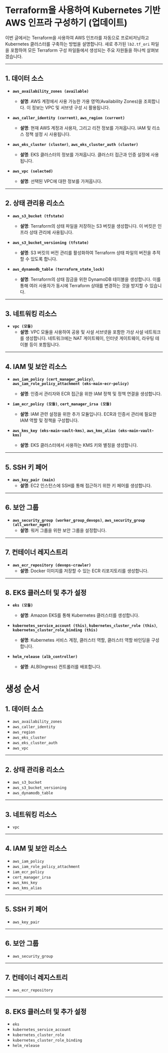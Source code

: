# Terraform을 사용하여 Kubernetes 기반 AWS 인프라 구성하기 (업데이트)

이번 글에서는 Terraform을 사용하여 AWS 인프라를 자동으로 프로비저닝하고 Kubernetes 클러스터를 구축하는 방법을 설명합니다. 새로 추가된 `lb2.tf_ori` 파일을 포함하여 모든 Terraform 구성 파일들에서 생성되는 주요 자원들을 하나씩 살펴보겠습니다.

---

## 1. 데이터 소스

- **`aws_availability_zones (available)`**  
  - **설명**: AWS 계정에서 사용 가능한 가용 영역(Availability Zones)을 조회합니다. 이 정보는 VPC 및 서브넷 구성 시 활용됩니다.

- **`aws_caller_identity (current)`**, **`aws_region (current)`**  
  - **설명**: 현재 AWS 계정과 사용자, 그리고 리전 정보를 가져옵니다. IAM 및 리소스 정책 설정 시 사용됩니다.

- **`aws_eks_cluster (cluster)`**, **`aws_eks_cluster_auth (cluster)`**  
  - **설명**: EKS 클러스터의 정보를 가져옵니다. 클러스터 접근과 인증 설정에 사용됩니다.

- **`aws_vpc (selected)`**  
  - **설명**: 선택된 VPC에 대한 정보를 가져옵니다.

---

## 2. 상태 관리용 리소스

- **`aws_s3_bucket (tfstate)`**  
  - **설명**: Terraform의 상태 파일을 저장하는 S3 버킷을 생성합니다. 이 버킷은 인프라 상태 관리에 사용됩니다.

- **`aws_s3_bucket_versioning (tfstate)`**  
  - **설명**: S3 버킷의 버전 관리를 활성화하여 Terraform 상태 파일의 버전을 추적할 수 있도록 합니다.

- **`aws_dynamodb_table (terraform_state_lock)`**  
  - **설명**: Terraform의 상태 잠금을 위한 DynamoDB 테이블을 생성합니다. 이를 통해 여러 사용자가 동시에 Terraform 상태를 변경하는 것을 방지할 수 있습니다.

---

## 3. 네트워킹 리소스

- **`vpc (모듈)`**  
  - **설명**: VPC 모듈을 사용하여 공용 및 사설 서브넷을 포함한 가상 사설 네트워크를 생성합니다. 네트워크에는 NAT 게이트웨이, 인터넷 게이트웨이, 라우팅 테이블 등이 포함됩니다.

---

## 4. IAM 및 보안 리소스

- **`aws_iam_policy (cert_manager_policy)`**, **`aws_iam_role_policy_attachment (eks-main-ecr-policy)`**  
  - **설명**: 인증서 관리자와 ECR 접근을 위한 IAM 정책 및 정책 연결을 생성합니다.

- **`iam_ecr_policy (모듈)`**, **`cert_manager_irsa (모듈)`**  
  - **설명**: IAM 관련 설정을 위한 추가 모듈입니다. ECR과 인증서 관리에 필요한 IAM 역할 및 정책을 구성합니다.

- **`aws_kms_key (eks-main-vault-kms)`**, **`aws_kms_alias (eks-main-vault-kms)`**  
  - **설명**: EKS 클러스터에서 사용하는 KMS 키와 별칭을 생성합니다.

---

## 5. SSH 키 페어

- **`aws_key_pair (main)`**  
  - **설명**: EC2 인스턴스에 SSH를 통해 접근하기 위한 키 페어를 생성합니다.

---

## 6. 보안 그룹

- **`aws_security_group (worker_group_devops)`**, **`aws_security_group (all_worker_mgmt)`**  
  - **설명**: 워커 그룹을 위한 보안 그룹을 설정합니다.

---

## 7. 컨테이너 레지스트리

- **`aws_ecr_repository (devops-crawler)`**  
  - **설명**: Docker 이미지를 저장할 수 있는 ECR 리포지토리를 생성합니다.

---

## 8. EKS 클러스터 및 추가 설정

- **`eks (모듈)`**  
  - **설명**: Amazon EKS를 통해 Kubernetes 클러스터를 생성합니다.

- **`kubernetes_service_account (this)`**, **`kubernetes_cluster_role (this)`**, **`kubernetes_cluster_role_binding (this)`**  
  - **설명**: Kubernetes 서비스 계정, 클러스터 역할, 클러스터 역할 바인딩을 구성합니다.

- **`helm_release (alb_controller)`**  
  - **설명**: ALB(Ingress) 컨트롤러를 배포합니다.

# 생성 순서

## 1. 데이터 소스

- `aws_availability_zones`
- `aws_caller_identity`
- `aws_region`
- `aws_eks_cluster`
- `aws_eks_cluster_auth`
- `aws_vpc`

---

## 2. 상태 관리용 리소스

- `aws_s3_bucket`
- `aws_s3_bucket_versioning`
- `aws_dynamodb_table`

---

## 3. 네트워킹 리소스

- `vpc`

---

## 4. IAM 및 보안 리소스

- `aws_iam_policy`
- `aws_iam_role_policy_attachment`
- `iam_ecr_policy`
- `cert_manager_irsa`
- `aws_kms_key`
- `aws_kms_alias`

---

## 5. SSH 키 페어

- `aws_key_pair`

---

## 6. 보안 그룹

- `aws_security_group`

---

## 7. 컨테이너 레지스트리

- `aws_ecr_repository`

---

## 8. EKS 클러스터 및 추가 설정

- `eks`
- `kubernetes_service_account`
- `kubernetes_cluster_role`
- `kubernetes_cluster_role_binding`
- `helm_release`
